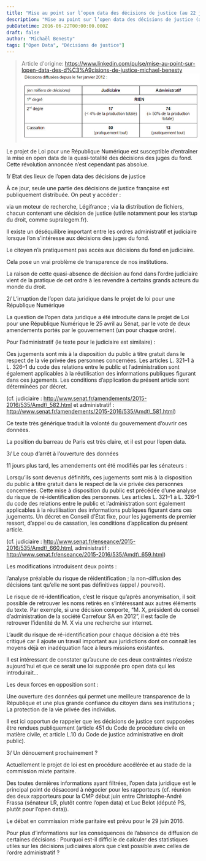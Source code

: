 ```yaml
---
title: "Mise au point sur l’open data des décisions de justice (au 22 juin 2016)"
description: "Mise au point sur l’open data des décisions de justice (au 22 juin 2016) Michael BENESTY Head Of Research And Development at Lefebvre Sarrut (Dalloz, Francis Lefebvre, Éditions Lég"
pubDatetime: 2016-06-22T00:00:00.000Z
draft: false
author: "Michaël Benesty"
tags: ["Open Data", "Décisions de justice"]
---
```


> Article d'origine: https://www.linkedin.com/pulse/mise-au-point-sur-lopen-data-des-d%C3%A9cisions-de-justice-michael-benesty
![Mise au point sur l’open data des décisions de justice (au 22 juin 2016)](./img-01.jpg)

Le projet de Loi pour une République Numérique est susceptible d’entraîner la mise en open data de la quasi-totalité des décisions des juges du fond. Cette révolution annoncée n’est cependant pas absolue.

1/ Etat des lieux de l’open data des décisions de justice

À ce jour, seule une partie des décisions de justice française est publiquement distribuée. On peut y accéder :

via un moteur de recherche, Légifrance ; via la distribution de fichiers, chacun contenant une décision de justice (utile notamment pour les startup du droit, comme supralegem.fr).

Il existe un déséquilibre important entre les ordres administratif et judiciaire lorsque l’on s’intéresse aux décisions des juges du fond.

Le citoyen n’a pratiquement pas accès aux décisions du fond en judiciaire.

Cela pose un vrai problème de transparence de nos institutions.

La raison de cette quasi-absence de décision au fond dans l’ordre judiciaire vient de la pratique de cet ordre à les revendre à certains grands acteurs du monde du droit.

2/ L’irruption de l’open data juridique dans le projet de loi pour une République Numérique

La question ​de l’open data juridique ​a été introduite ​dans le projet de Loi pour une République Numérique ​le 25 avril au Sénat, par le vote de deux amendements portés par le gouvernement (un pour chaque ordre).

Pour l’administratif (le texte pour le judiciaire est similaire) :

Ces jugements sont mis à la disposition du public à titre gratuit dans le respect de la vie privée des personnes concernées. Les articles L. 321–1 à L. 326–1 du code des relations entre le public et l’administration sont également applicables à la réutilisation des informations publiques figurant dans ces jugements. Les conditions d’application du présent article sont déterminées par décret.

(cf. judiciaire : http://www.senat.fr/amendements/2015-2016/535/Amdt\_582.html et administratif : http://www.senat.fr/amendements/2015-2016/535/Amdt\_581.html)

Ce texte très générique traduit la volonté du gouvernement d’ouvrir ces données.

La position du barreau de Paris est très claire, et il est pour l’open data.

3/ Le coup d’arrêt à l’ouverture des données

11 jours plus tard, les amendements ont été modifiés par les sénateurs :

Lorsqu’ils sont devenus définitifs, ces jugements sont mis à la disposition du public à titre gratuit dans le respect de la vie privée des personnes concernées. Cette mise à disposition du public est précédée d’une analyse du risque de ré-identification des personnes. Les articles L. 321–1 à L. 326–1 du code des relations entre le public et l’administration sont également applicables à la réutilisation des informations publiques figurant dans ces jugements. Un décret en Conseil d’État fixe, pour les jugements de premier ressort, d’appel ou de cassation, les conditions d’application du présent article.

​(cf. judiciaire : http://www.senat.fr/enseance/2015-2016/535/Amdt\_660.html, administratif : http://www.senat.fr/enseance/2015-2016/535/Amdt\_659.html)​

Les modifications introduisent deux points :

​l’analyse préalable du risque de réidentification ; la non-diffusion des décisions tant qu’elle ne sont pas définitives (appel / pourvoit).

Le risque de ré-identification, c’est le risque qu’après anonymisation, il soit possible de retrouver les noms retirés en s’intéressant aux autres éléments du texte. Par exemple, si une décision comporte, “M. X, président du conseil d’administration de la société Carrefour SA en 2012”, il est facile de retrouver l’identité de M. X via une recherche sur internet.

L’audit du risque de ré-identification pour chaque décision a été très critiqué car il ajoute un travail important aux juridictions dont on connaît les moyens déjà en inadéquation face à leurs missions existantes.

Il est intéressant de constater qu’aucune de ces deux contraintes n’existe aujourd’hui et que ce serait une loi supposée pro open data qui les introduirait…

Les deux forces en opposition sont :

Une ouverture des données qui permet une meilleure transparence de la République et une plus grande confiance du citoyen dans ses institutions ; La protection de la vie privée des individus.

Il est ici opportun de rappeler que les décisions de justice sont supposées être rendues publiquement (article 451 du Code de procédure civile en matière civile, et article L.10 du Code de justice administrative en droit public).

3/ Un dénouement prochainement ?

Actuellement le projet de loi est en procédure accélérée et au stade de la commission mixte paritaire.

Des toutes dernières informations ayant filtrées, l’open data juridique est le principal point de désaccord à négocier pour les rapporteurs (cf. réunion des deux rapporteurs pour la CMP début juin entre Christophe-André Frassa (sénateur LR, plutôt contre l’open data) et Luc Belot (député PS, plutôt pour l’open data)).

Le débat en commission mixte paritaire est prévu pour le 29 juin 2016.

Pour plus d’informations sur les conséquences de l’absence de diffusion de certaines décisions : Pourquoi est-il difficile de calculer des statistiques utiles sur les décisions judiciaires alors que c’est possible avec celles de l’ordre administratif ?
